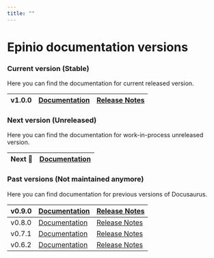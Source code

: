 ```yaml
---
title: ""
---
```


# Epinio documentation versions

### Current version (Stable)
Here you can find the documentation for current released version.

| v1.0.0 | [Documentation](/1.0.0) | [Release Notes](https://github.com/epinio/epinio/releases/tag/v1.0.0) |
| ------ | ------------------- | --------------------------------------------------------------------- |

### Next version (Unreleased)
Here you can find the documentation for work-in-process unreleased version.

| Next 🚧 | [Documentation](/next) |
| --------- | ------------------- |

### Past versions (Not maintained anymore)
Here you can find documentation for previous versions of Docusaurus.

| v0.9.0 | [Documentation](/0.9.0) | [Release Notes](https://github.com/epinio/epinio/releases/tag/v0.9.0) |
| ------ | ------------------- | --------------------------------------------------------------------- |
| v0.8.0 | [Documentation](/0.8.0) | [Release Notes](https://github.com/epinio/epinio/releases/tag/v0.8.0) |
| v0.7.1 | [Documentation](/0.7.1) | [Release Notes](https://github.com/epinio/epinio/releases/tag/v0.7.1) |
| v0.6.2 | [Documentation](/0.6.2) | [Release Notes](https://github.com/epinio/epinio/releases/tag/v0.6.2) |
